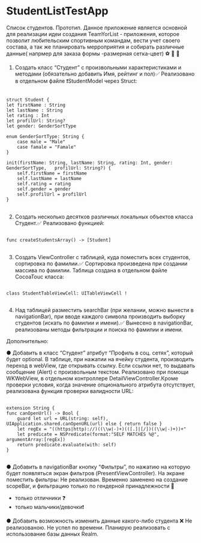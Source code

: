 # StudentListTestApp
Список студентов. Прототип. Данное приложение является основной для реализации идеи создания TeamYorList -  приложения, которое позволит любительским спортивным командам,
вести учет своего состава, а так же планировать мерроприятия и собирать различные данные( напрмер для заказа формы -размерная сетка-цвет) ⚽️ 🏀 🏈
1) Создать класс “Студент” с произвольными характеристиками и методами (обязательно добавить Имя, рейтинг и пол)✅
Реализовано в отдельном файле  ❗️StudentModel через Struct:
 ##
    struct Student {
    let firstName : String
    let lastName : String
    let rating : Int
    let profilUrl: String?
    let gender: GenderSortType
    
    enum GenderSortType: String {
        case male = "Male"
        case famale = "Famale"
    }
    
    init(firstName: String, lastName: String, rating: Int, gender: GenderSortType,   profilUrl: String?) {
        self.firstName = firstName
        self.lastName = lastName
        self.rating = rating
        self.gender = gender
        self.profilUrl = profilUrl
    }
##


2) Создать несколько десятков различных локальных объектов класса Студент.✅
Реализовано функцией:
##
    func createStudentsArray() -> [Student]
##
3) Создать ViewController с таблицей, куда поместить всех студентов, сортировка по фамилии.✅
Сортировка произведена при создании массива по фамилии. Таблица создана в отдельном файле CocoaTouc класса: 
##
    class StudentTableViewCell: UITableViewCell !
##
4) Над таблицей разместить searchBar (при желании, можно вынести в navigationBar), при вводе каждого символа производить выборку студентов (искать по фамилии и имени).✅
Вынесено в navigationBar, реализованы методы фильтрации и поиска по фамилии и имени.

Дополнительно:

●	Добавить в класс “Студент” атрибут “Профиль в соц. сетях”, который будет optional. В таблице, при нажатии на ячейку студента, производить переход в webView, где открывать ссылку. Если ссылки нет, то выдавать сообщение (Alert) с произвольным текстом.
Реализовано при помощи WKWebView, в отдельном контроллере DetailViewController.Кроме проверки условия, когда значение опционального атрибута  отсутствует, реализована функция проверки валидности URL:
##
    extension String {
    func canOpenUrl() -> Bool {
        guard let url = URL(string: self), UIApplication.shared.canOpenURL(url) else { return false }
        let regEx = "((https|http)://)((\\w|-)+)(([.]|[/])((\\w|-)+))+"
        let predicate = NSPredicate(format:"SELF MATCHES %@", argumentArray:[regEx])
        return predicate.evaluate(with: self)
    }
##    
●	Добавить в navigationBar кнопку “Фильтры”, по нажатию на которую будет появляться экран фильтров (PresentViewController). На экране поместить фильтры:
Не реализован. Временно заменено на создание scopeBar, и фильтрацию только по гендерной принадлежности 🚻
- только отличники ❓
- только мальчики/девочки❗️

●	Добавить возможность изменить данные какого-либо студента ❌
Не реализованою. Не успел по времени. Планирую реализовать с использование базы данных Realm.
